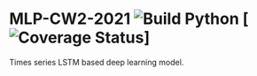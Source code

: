 # MLP-CW2-2021 ![Build Python](https://github.com/GrowlingM1ke/MLP-CW2-2021/workflows/Build%20Python/badge.svg) [![Coverage Status](https://codecov.io/gh/GrowlingM1ke/MLP-CW2-2021/coverage.svg)]
Times series LSTM based deep learning model.
